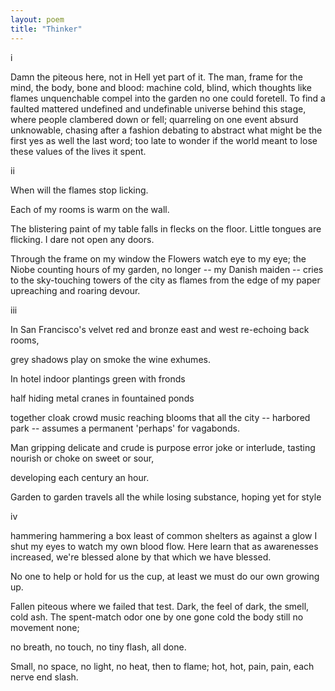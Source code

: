 ```yaml
---
layout: poem
title: "Thinker"
---
```


i

Damn
the  piteous
here,
not in Hell
yet
part of it.
The man,
frame
for the mind,
the body,
bone and blood:
machine cold,
blind,
which thoughts
like flames
unquenchable
compel
into the garden
no one
could foretell.
To find
a faulted
mattered
undefined
and undefinable
universe behind
this stage,
where people
clambered down
or fell;
quarreling on one event
absurd
unknowable,
chasing
after a fashion
debating
to abstract
what might be
the first
yes
as well
the last
word;
too late
to wonder
if
the world
meant
to lose
these values
of the lives
it spent.

ii

When
will the flames
stop licking.

Each
of my rooms
is warm
on the wall.

The blistering paint
of my table
falls
in flecks
on the floor.
Little tongues
are flicking.
I dare not open any doors.

Through the frame
on my window
the Flowers
watch
eye to my eye;
the Niobe
counting hours
of my garden,
no longer --
my Danish maiden --
cries
to the sky-touching towers
of the city
as flames
from the edge
of my paper
upreaching and roaring
devour.

iii

In San Francisco's
velvet red
and bronze
east and west
re-echoing
back rooms,

grey shadows
play
on smoke
the wine
exhumes.

In hotel
indoor plantings
green with fronds

half hiding
metal cranes
in fountained
ponds

together cloak
crowd music
reaching blooms
that all the city --
harbored park --
assumes
a permanent
'perhaps'
for vagabonds.

Man
gripping
delicate and crude
is purpose
error
joke
or interlude,
tasting
nourish
or choke
on sweet or sour,

developing
each century
an hour.

Garden to garden
travels
all the while
losing substance,
hoping yet
for style

iv

hammering
hammering
a box
least
of common shelters
as against
a glow
I shut my eyes
to watch
my own blood flow.
Here  learn
that as awarenesses
increased,
we're blessed
alone
by that which we have blessed.

No one
to help
or hold for us
the cup,
at least
we must
do our own
growing up.

Fallen
piteous
where we failed
that test.
Dark,
the feel of dark,
the smell,
cold ash.
The spent-match odor
one by one
gone
cold
the body still
no movement
none;

no breath, no touch,
no tiny flash,
all done.

Small,
no space,
no light,
no heat,
then
to flame;
hot,  hot,
pain, pain,
each nerve end
slash.
